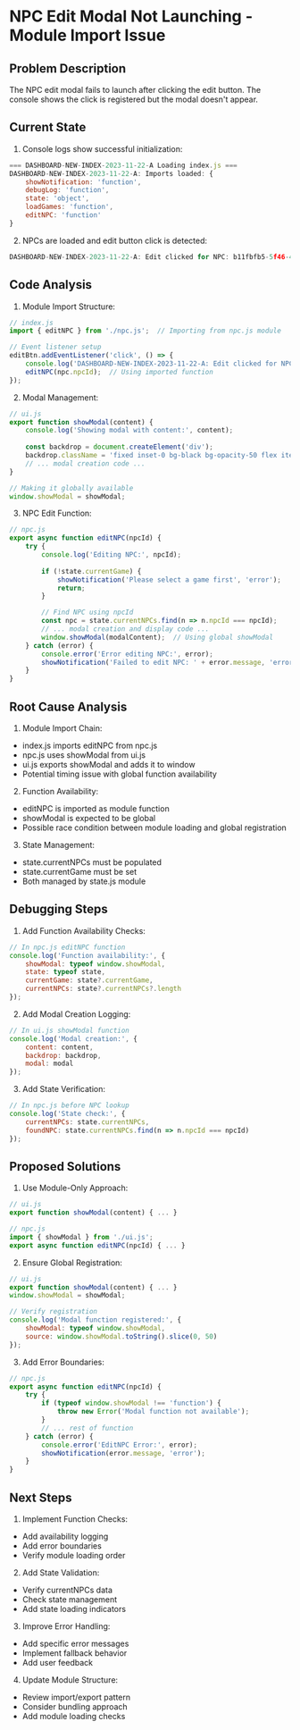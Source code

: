 # NPC Edit Modal Not Launching - Module Import Issue

## Problem Description
The NPC edit modal fails to launch after clicking the edit button. The console shows the click is registered but the modal doesn't appear.

## Current State

1. Console logs show successful initialization:
```javascript
=== DASHBOARD-NEW-INDEX-2023-11-22-A Loading index.js ===
DASHBOARD-NEW-INDEX-2023-11-22-A: Imports loaded: {
    showNotification: 'function',
    debugLog: 'function',
    state: 'object',
    loadGames: 'function',
    editNPC: 'function'
}
```

2. NPCs are loaded and edit button click is detected:
```javascript
DASHBOARD-NEW-INDEX-2023-11-22-A: Edit clicked for NPC: b11fbfb5-5f46-40cb-9c4c-84ca72b55ac7
```

## Code Analysis

1. Module Import Structure:
```javascript
// index.js
import { editNPC } from './npc.js';  // Importing from npc.js module

// Event listener setup
editBtn.addEventListener('click', () => {
    console.log('DASHBOARD-NEW-INDEX-2023-11-22-A: Edit clicked for NPC:', npc.npcId);
    editNPC(npc.npcId);  // Using imported function
});
```

2. Modal Management:
```javascript
// ui.js
export function showModal(content) {
    console.log('Showing modal with content:', content);
    
    const backdrop = document.createElement('div');
    backdrop.className = 'fixed inset-0 bg-black bg-opacity-50 flex items-center justify-center z-50';
    // ... modal creation code ...
}

// Making it globally available
window.showModal = showModal;
```

3. NPC Edit Function:
```javascript
// npc.js
export async function editNPC(npcId) {
    try {
        console.log('Editing NPC:', npcId);
        
        if (!state.currentGame) {
            showNotification('Please select a game first', 'error');
            return;
        }

        // Find NPC using npcId
        const npc = state.currentNPCs.find(n => n.npcId === npcId);
        // ... modal creation and display code ...
        window.showModal(modalContent);  // Using global showModal
    } catch (error) {
        console.error('Error editing NPC:', error);
        showNotification('Failed to edit NPC: ' + error.message, 'error');
    }
}
```

## Root Cause Analysis

1. Module Import Chain:
- index.js imports editNPC from npc.js
- npc.js uses showModal from ui.js
- ui.js exports showModal and adds it to window
- Potential timing issue with global function availability

2. Function Availability:
- editNPC is imported as module function
- showModal is expected to be global
- Possible race condition between module loading and global registration

3. State Management:
- state.currentNPCs must be populated
- state.currentGame must be set
- Both managed by state.js module

## Debugging Steps

1. Add Function Availability Checks:
```javascript
// In npc.js editNPC function
console.log('Function availability:', {
    showModal: typeof window.showModal,
    state: typeof state,
    currentGame: state?.currentGame,
    currentNPCs: state?.currentNPCs?.length
});
```

2. Add Modal Creation Logging:
```javascript
// In ui.js showModal function
console.log('Modal creation:', {
    content: content,
    backdrop: backdrop,
    modal: modal
});
```

3. Add State Verification:
```javascript
// In npc.js before NPC lookup
console.log('State check:', {
    currentNPCs: state.currentNPCs,
    foundNPC: state.currentNPCs.find(n => n.npcId === npcId)
});
```

## Proposed Solutions

1. Use Module-Only Approach:
```javascript
// ui.js
export function showModal(content) { ... }

// npc.js
import { showModal } from './ui.js';
export async function editNPC(npcId) { ... }
```

2. Ensure Global Registration:
```javascript
// ui.js
export function showModal(content) { ... }
window.showModal = showModal;

// Verify registration
console.log('Modal function registered:', {
    showModal: typeof window.showModal,
    source: window.showModal.toString().slice(0, 50)
});
```

3. Add Error Boundaries:
```javascript
// npc.js
export async function editNPC(npcId) {
    try {
        if (typeof window.showModal !== 'function') {
            throw new Error('Modal function not available');
        }
        // ... rest of function
    } catch (error) {
        console.error('EditNPC Error:', error);
        showNotification(error.message, 'error');
    }
}
```

## Next Steps

1. Implement Function Checks:
- Add availability logging
- Add error boundaries
- Verify module loading order

2. Add State Validation:
- Verify currentNPCs data
- Check state management
- Add state loading indicators

3. Improve Error Handling:
- Add specific error messages
- Implement fallback behavior
- Add user feedback

4. Update Module Structure:
- Review import/export pattern
- Consider bundling approach
- Add module loading checks 